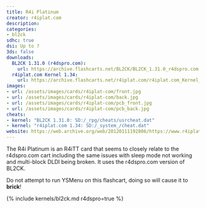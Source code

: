 ```yaml
---
title: R4i Platinum
creator: r4iplat.com
description:
categories:
- bl2ck
sdhc: true
dsi: Up to ?
3ds: false
downloads:
  BL2CK 1.31.0 (r4dspro.com):
    url: https://archive.flashcarts.net/BL2CK/BL2CK_1.31.0_r4dspro.com.zip
  r4iplat.com Kernel 1.34:
    url: https://archive.flashcarts.net/r4iplat.com/r4iplat.com_Kernel_1.34.zip
images:
- url: /assets/images/cards/r4iplat-com/front.jpg
- url: /assets/images/cards/r4iplat-com/back.jpg
- url: /assets/images/cards/r4iplat-com/pcb_front.jpg
- url: /assets/images/cards/r4iplat-com/pcb_back.jpg
cheats:
- kernel: "BL2CK 1.31.0: SD:/_rpg/cheats/usrcheat.dat"
- kernel: "r4iplat.com 1.34: SD:/_system_/cheat.dat"
website: https://web.archive.org/web/20120111192806/https://www.r4iplat.com/
---
```


The R4i Platinum is an R4iTT card that seems to closely relate to the r4dspro.com cart including the same issues with sleep mode not working and multi-block DLDI being broken. It uses the r4dspro.com version of BL2CK.

Do not attempt to run YSMenu on this flashcart, doing so will cause it to **brick**!

{% include kernels/bl2ck.md r4dspro=true %}